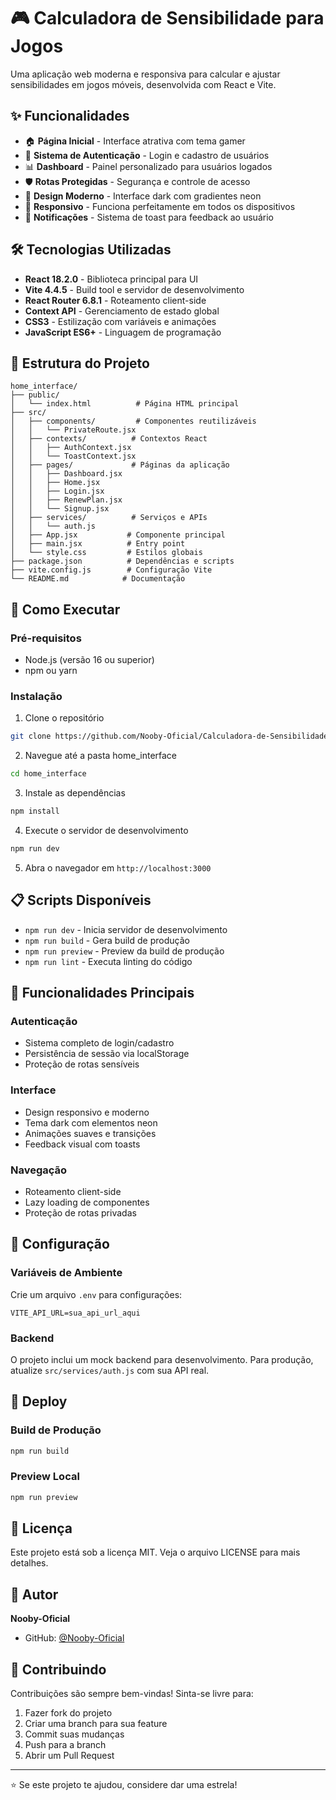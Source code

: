 # 🎮 Calculadora de Sensibilidade para Jogos

Uma aplicação web moderna e responsiva para calcular e ajustar sensibilidades em jogos móveis, desenvolvida com React e Vite.

## ✨ Funcionalidades

- 🏠 **Página Inicial** - Interface atrativa com tema gamer
- 🔐 **Sistema de Autenticação** - Login e cadastro de usuários
- 📊 **Dashboard** - Painel personalizado para usuários logados
- 🛡️ **Rotas Protegidas** - Segurança e controle de acesso
- 🎨 **Design Moderno** - Interface dark com gradientes neon
- 📱 **Responsivo** - Funciona perfeitamente em todos os dispositivos
- 🔔 **Notificações** - Sistema de toast para feedback ao usuário

## 🛠️ Tecnologias Utilizadas

- **React 18.2.0** - Biblioteca principal para UI
- **Vite 4.4.5** - Build tool e servidor de desenvolvimento
- **React Router 6.8.1** - Roteamento client-side
- **Context API** - Gerenciamento de estado global
- **CSS3** - Estilização com variáveis e animações
- **JavaScript ES6+** - Linguagem de programação

## 📁 Estrutura do Projeto

```
home_interface/
├── public/
│   └── index.html          # Página HTML principal
├── src/
│   ├── components/         # Componentes reutilizáveis
│   │   └── PrivateRoute.jsx
│   ├── contexts/          # Contextos React
│   │   ├── AuthContext.jsx
│   │   └── ToastContext.jsx
│   ├── pages/             # Páginas da aplicação
│   │   ├── Dashboard.jsx
│   │   ├── Home.jsx
│   │   ├── Login.jsx
│   │   ├── RenewPlan.jsx
│   │   └── Signup.jsx
│   ├── services/          # Serviços e APIs
│   │   └── auth.js
│   ├── App.jsx           # Componente principal
│   ├── main.jsx          # Entry point
│   └── style.css         # Estilos globais
├── package.json          # Dependências e scripts
├── vite.config.js        # Configuração Vite
└── README.md            # Documentação
```

## 🚀 Como Executar

### Pré-requisitos
- Node.js (versão 16 ou superior)
- npm ou yarn

### Instalação
1. Clone o repositório
```bash
git clone https://github.com/Nooby-Oficial/Calculadora-de-Sensibilidade-para-Jogos-Mobile.git
```

2. Navegue até a pasta home_interface
```bash
cd home_interface
```

3. Instale as dependências
```bash
npm install
```

4. Execute o servidor de desenvolvimento
```bash
npm run dev
```

5. Abra o navegador em `http://localhost:3000`

## 📋 Scripts Disponíveis

- `npm run dev` - Inicia servidor de desenvolvimento
- `npm run build` - Gera build de produção
- `npm run preview` - Preview da build de produção
- `npm run lint` - Executa linting do código

## 🎯 Funcionalidades Principais

### Autenticação
- Sistema completo de login/cadastro
- Persistência de sessão via localStorage
- Proteção de rotas sensíveis

### Interface
- Design responsivo e moderno
- Tema dark com elementos neon
- Animações suaves e transições
- Feedback visual com toasts

### Navegação
- Roteamento client-side
- Lazy loading de componentes
- Proteção de rotas privadas

## 🔧 Configuração

### Variáveis de Ambiente
Crie um arquivo `.env` para configurações:
```
VITE_API_URL=sua_api_url_aqui
```

### Backend
O projeto inclui um mock backend para desenvolvimento. Para produção, atualize `src/services/auth.js` com sua API real.

## 🚀 Deploy

### Build de Produção
```bash
npm run build
```

### Preview Local
```bash
npm run preview
```

## 📄 Licença

Este projeto está sob a licença MIT. Veja o arquivo LICENSE para mais detalhes.

## 👤 Autor

**Nooby-Oficial**
- GitHub: [@Nooby-Oficial](https://github.com/Nooby-Oficial)

## 🤝 Contribuindo

Contribuições são sempre bem-vindas! Sinta-se livre para:
1. Fazer fork do projeto
2. Criar uma branch para sua feature
3. Commit suas mudanças
4. Push para a branch
5. Abrir um Pull Request

---

⭐ Se este projeto te ajudou, considere dar uma estrela!
